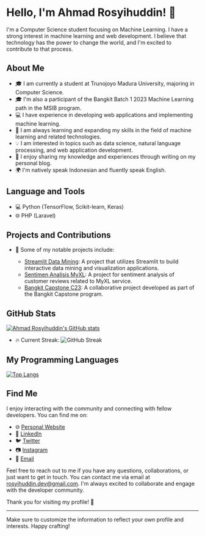 # Hello, I'm Ahmad Rosyihuddin! 👋

I'm a Computer Science student focusing on Machine Learning. I have a strong interest in machine learning and web development. I believe that technology has the power to change the world, and I'm excited to contribute to that process.

## About Me

- 🎓 I am currently a student at Trunojoyo Madura University, majoring in Computer Science.
- 🎓 I'm also a participant of the Bangkit Batch 1 2023 Machine Learning path in the MSIB program.
- 💻 I have experience in developing web applications and implementing machine learning.
- 🌱 I am always learning and expanding my skills in the field of machine learning and related technologies.
- 💡 I am interested in topics such as data science, natural language processing, and web application development.
- 📝 I enjoy sharing my knowledge and experiences through writing on my personal blog.
- 🌍 I'm natively speak Indonesian and fluently speak English.

## Language and Tools

- 💻 Python (TensorFlow, Scikit-learn, Keras)
- 🌐 PHP (Laravel)

## Projects and Contributions

- 🌟 Some of my notable projects include:

  - [Streamlit Data Mining](https://github.com/a-rosyihuddin/streamlit-datamining): A project that utilizes Streamlit to build interactive data mining and visualization applications.
  - [Sentimen Analisis MyXL](https://github.com/a-rosyihuddin/sentimen-analisis-Myxl): A project for sentiment analysis of customer reviews related to MyXL service.
  - [Bangkit Capstone C23](https://github.com/Bangkit-Capstone-C23-PC639): A collaborative project developed as part of the Bangkit Capstone program.

## GitHub Stats

[![Ahmad Rosyihuddin's GitHub stats](https://github-readme-stats.vercel.app/api?username=a-rosyihuddin&show_icons=true&theme=radical)](https://github.com/a-rosyihuddin)

- 🔥 Current Streak: ![GitHub Streak](https://github-readme-streak-stats.herokuapp.com/?user=a-rosyihuddin&theme=radical)

## My Programming Languages

[![Top Langs](https://github-readme-stats.vercel.app/api/top-langs/?username=a-rosyihuddin&layout=compact&theme=radical)](https://github.com/a-rosyihuddin)

## Find Me

I enjoy interacting with the community and connecting with fellow developers. You can find me on:

- 🌐 [Personal Website](#)
- 💼 [LinkedIn](https://www.linkedin.com/in/ahmad-rosyihuddin/)
- 🐦 [Twitter](https://twitter.com/a_rosyihuddin)
- 📷 [Instagram](https://www.instagram.com/kaji_sik/)
- 📧 [Email](mailto:rosyihuddin.dev@gmail.com)

Feel free to reach out to me if you have any questions, collaborations, or just want to get in touch. You can contact me via email at rosyihuddin.dev@gmail.com. I'm always excited to collaborate and engage with the developer community.

Thank you for visiting my profile! 👋

---

Make sure to customize the information to reflect your own profile and interests. Happy crafting!
